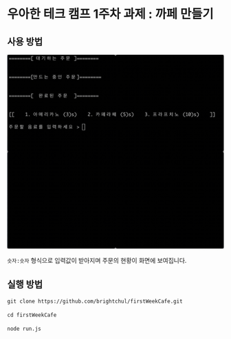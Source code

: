 # 우아한 테크 캠프 1주차 과제 : 까페 만들기



## 사용 방법

![](./img/run.gif)

`숫자:숫자` 형식으로 입력값이 받아지며 주문의 현황이 화면에 보여집니다.






## 실행 방법

```
git clone https://github.com/brightchul/firstWeekCafe.git

cd firstWeekCafe

node run.js
```